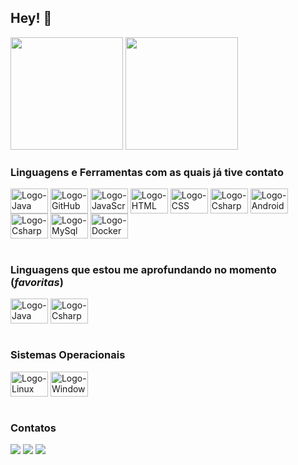 ## Hey! 👋 

<div>
  <img height="180em" src="https://github-readme-stats.vercel.app/api?username=mbairo&hide=stars,issues,show_icons=true&theme=dracula&include_all_commits=true&count_private=true"/>
  <img height="180em" src="https://github-readme-stats.vercel.app/api/top-langs/?username=mbairo&layout=compact&langs_count=7&theme=dracula"/>
</div>

### Linguagens e Ferramentas com as quais já tive contato
<div style="display: inline_block">
  <img align="center" alt="Logo-Java" height="40" width="60" src="https://cdn.jsdelivr.net/gh/devicons/devicon/icons/java/java-original-wordmark.svg"> 
  <img align="center" alt="Logo-GitHub" height="40" width="60" src="https://cdn.jsdelivr.net/gh/devicons/devicon/icons/git/git-plain-wordmark.svg">
  <img align="center" alt="Logo-JavaScript" height="40" width="60" src="https://cdn.jsdelivr.net/gh/devicons/devicon/icons/javascript/javascript-plain.svg">
  <img align="center" alt="Logo-HTML" height="40" width="60" src="https://cdn.jsdelivr.net/gh/devicons/devicon/icons/html5/html5-plain-wordmark.svg">
  <img align="center" alt="Logo-CSS" height="40" width="60" src="https://cdn.jsdelivr.net/gh/devicons/devicon/icons/css3/css3-plain-wordmark.svg">
  <img align="center" alt="Logo-Csharp" height="40" width="60" src="https://cdn.jsdelivr.net/gh/devicons/devicon/icons/csharp/csharp-plain.svg">
  <img align="center" alt="Logo-Android" height="40" width="60" src="https://cdn.jsdelivr.net/gh/devicons/devicon/icons/android/android-original-wordmark.svg">
  <img align="center" alt="Logo-Csharp" height="40" width="60" src="https://cdn.jsdelivr.net/gh/devicons/devicon/icons/markdown/markdown-original.svg">
  <img align="center" alt="Logo-MySql" height="40" width="60" src="https://cdn.jsdelivr.net/gh/devicons/devicon/icons/mysql/mysql-original.svg">
  <img align="center" alt="Logo-Docker" height="40" width="60" src="https://cdn.jsdelivr.net/gh/devicons/devicon/icons/docker/docker-plain-wordmark.svg">
</div><br>

### Linguagens que estou me aprofundando no momento (_favoritas_)
<div style="display: inline_block">
  <img align="center" alt="Logo-Java" height="40" width="60" src="https://cdn.jsdelivr.net/gh/devicons/devicon/icons/java/java-original-wordmark.svg"> 
  <img align="center" alt="Logo-Csharp" height="40" width="60" src="https://cdn.jsdelivr.net/gh/devicons/devicon/icons/csharp/csharp-plain.svg">
</div><br>

### Sistemas Operacionais
<div style="display: inline_block">
  <img align="center" alt="Logo-Linux" height="40" width="60" src="https://cdn.jsdelivr.net/gh/devicons/devicon/icons/linux/linux-original.svg">
  <img align="center" alt="Logo-Windows" height="40" width="60" src="https://cdn.jsdelivr.net/gh/devicons/devicon/icons/windows8/windows8-original.svg">
</div><br>
 

### Contatos
<div style="display: inline_block">
  <a href="https://www.instagram.com/m.bairo/" target="_blank"><img src="https://img.shields.io/badge/-Instagram-%23E4405F?style=for-the-badge&logo=instagram&logoColor=white" target="_blank"></a>
  <a href = "mailto:bairo.marcos@gmail.com"><img src="https://img.shields.io/badge/-Gmail-%23333?style=for-the-badge&logo=gmail&logoColor=white" target="_blank"></a>
  <a href="https://www.linkedin.com/in/marcos-bairo-70865122b/" target="_blank"><img src="https://img.shields.io/badge/-LinkedIn-%230077B5?style=for-the-badge&logo=linkedin&logoColor=white" target="_blank"></a> 
</div>


